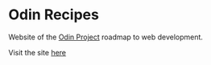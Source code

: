 # Odin Recipes

Website of the [Odin Project](https://www.theodinproject.com/) roadmap to web development.

Visit the site [here](https://alexbatistaarantes.github.io/odin-recipes)
